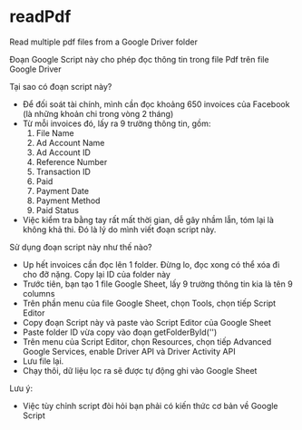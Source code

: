 # readPdf
Read multiple pdf files from a Google Driver folder

Đoạn Google Script này cho phép đọc thông tin trong file Pdf trên file Google Driver

Tại sao có đoạn script này?
- Để đối soát tài chính, mình cần đọc khoảng 650 invoices của Facebook (là những khoản chi trong vòng 2 tháng)
- Từ mỗi invoices đó, lấy ra 9 trường thông tin, gồm:
    1. File Name
    2. Ad Account Name
    3. Ad Account ID
    4. Reference Number
    5. Transaction ID
    6. Paid
    7. Payment Date
    8. Payment Method
    9. Paid Status
- Việc kiểm tra bằng tay rất mất thời gian, dễ gây nhầm lẫn, tóm lại là không khả thi. Đó là lý do mình viết đoạn script này.

Sử dụng đoạn script này như thế nào?
- Up hết invoices cần đọc lên 1 folder. Đừng lo, đọc xong có thể xóa đi cho đỡ nặng. Copy lại ID của folder này
- Trước tiên, bạn tạo 1 file Google Sheet, lấy 9 trường thông tin kia là tên 9 columns
- Trên phần menu của file Google Sheet, chọn Tools, chọn tiếp Script Editor
- Copy đoạn Script này và paste vào Script Editor của Google Sheet
- Paste folder ID vừa copy vào đoạn getFolderById('')
- Trên menu của Script Editor, chọn Resources, chọn tiếp Advanced Google Services, enable Driver API và Driver Activity API
- Lưu file lại.
- Chạy thôi, dữ liệu lọc ra sẽ được tự động ghi vào Google Sheet 

Lưu ý: 
- Việc tùy chỉnh script đòi hỏi bạn phải có kiến thức cơ bản về Google Script
